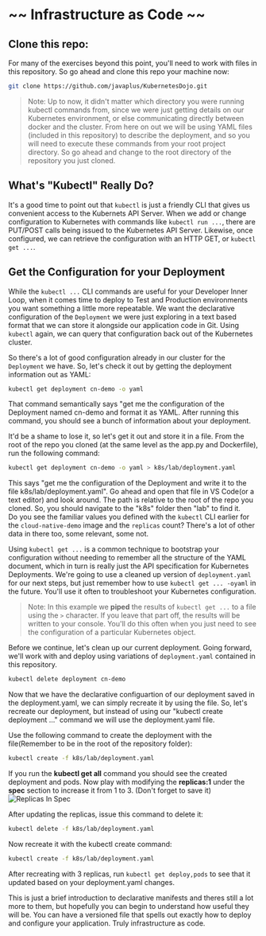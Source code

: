 # ~~ Infrastructure as Code ~~

## Clone this repo:
For many of the exercises beyond this point, you'll need to work with files in this repository.  So go ahead and clone this repo your machine now:
```bash
git clone https://github.com/javaplus/KubernetesDojo.git
```

> Note: Up to now, it didn't matter which directory you were running kubectl commands from, since we were just getting details on our Kubernetes environment, or else communicating directly between docker and the cluster.  From here on out we will be using YAML files (included in this repository) to describe the deployment, and so you will need to execute these commands from your root project directory.  So go ahead and change to the root directory of the repository you just cloned.

## What's "Kubectl" Really Do?

It's a good time to point out that `kubectl` is just a friendly CLI that gives us convenient access to the Kubernets API Server.  When we add or change configuration to Kubernetes with commands like `kubectl run ...`, there are PUT/POST calls being issued to the Kubernetes API Server.  Likewise, once configured, we can retrieve the configuration with an HTTP GET, or `kubectl get ...`.

## Get the Configuration for your Deployment

While the `kubectl ...` CLI commands are useful for your Developer Inner Loop, when it comes time to deploy to Test and Production environments you want something a little more repeatable.  We want the declarative configuration of the `Deployment` we were just exploring in a text based format that we can store it alongside our application code in Git.  Using `kubectl` again, we can query that configuration back out of the Kubernetes cluster.

So there's a lot of good configuration already in our cluster for the `Deployment` we have. So, let's check it out by getting the deployment information out as YAML:

```bash
kubectl get deployment cn-demo -o yaml
```
That command semantically says "get me the configuration of the Deployment named cn-demo and format it as YAML.
After running this command, you should see a bunch of information about your deployment. 

It'd be a shame to lose it, so let's get it out and store it in a file.
From the root of the repo you cloned (at the same level as the app.py and Dockerfile), run the following command:

```bash
kubectl get deployment cn-demo -o yaml > k8s/lab/deployment.yaml
```
This says "get me the configuration of the Deployment and write it to the file k8s/lab/deployment.yaml".  Go ahead and open that file in VS Code(or a text editor) and look around. The path is relative to the root of the repo you cloned. So, you should navigate to the "k8s" folder then "lab" to find it.  
Do you see the familiar values you defined with the `kubectl` CLI earlier for the `cloud-native-demo` image and the `replicas` count?  There's a lot of other data in there too, some relevant, some not.

Using `kubectl get ...` is a common technique to bootstrap your configuration without needing to remember all the structure of the YAML document, which in turn is really just the API specification for Kubernetes Deployments.  We're going to use a cleaned up version of `deployment.yaml` for our next steps, but just remember how to use `kubectl get ... -oyaml` in the future.  You'll use it often to troubleshoot your Kubernetes configuration.

> Note: In this example we **piped** the results of `kubectl get ...` to a file using the `>` character.  If you leave that part off, the results will be written to your console.  You'll do this often when you just need to see the configuration of a particular Kubernetes object.

Before we continue, let's clean up our current deployment.  Going forward, we'll work with and deploy using variations of `deployment.yaml` contained in this repository.

```bash
kubectl delete deployment cn-demo
```
Now that we have the declarative configuartion of our deployment saved in the deployment.yaml, we can simply recreate it by using the file.  So, let's recreate our deployment, but instead of using our "kubectl create deployment ..." command we will use the deployment.yaml file.  

Use the following command to create the deployment with the file(Remember to be in the root of the repository folder):

```bash
kubectl create -f k8s/lab/deployment.yaml
```

If you run the **kubectl get all** command you should see the created deployment and pods.
Now play with modifying the **replicas:1** under the **spec** section to increase it from 1 to 3. (Don't forget to save it)  
![Replicas In Spec](/images/replicas.PNG)


After updating the replicas, issue this command to delete it:
```bash
kubectl delete -f k8s/lab/deployment.yaml
```

Now recreate it with the kubectl create command:

```bash
kubectl create -f k8s/lab/deployment.yaml
```

After recreating with 3 replicas, run `kubectl get deploy,pods` to see that it updated based on your deployment.yaml changes.


This is just a brief introduction to declarative manifests and theres still a lot more to them, but hopefully you can begin to understand how useful they will be.  You can have a versioned file that spells out exactly how to deploy and configure your application.  Truly infrastructure as code.
